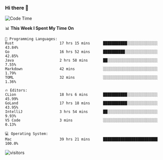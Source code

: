 ### Hi there 👋

<!--
**CrazyCollin/crazycollin** is a ✨ _special_ ✨ repository because its `README.md` (this file) appears on your GitHub profile.

Here are some ideas to get you started:

- 🔭 I’m currently working on ...
- 🌱 I’m currently learning ...
- 👯 I’m looking to collaborate on ...
- 🤔 I’m looking for help with ...
- 💬 Ask me about ...
- 📫 How to reach me: ...
- 😄 Pronouns: ...
- ⚡ Fun fact: ...
-->

<!--START_SECTION:waka-->
![Code Time](http://img.shields.io/badge/Code%20Time-101%20hrs%2027%20mins-blue)

📊 **This Week I Spent My Time On** 

```text
💬 Programming Languages: 
Rust                     17 hrs 15 mins      ███████████░░░░░░░░░░░░░░   43.84% 
Go                       16 hrs 52 mins      ██████████░░░░░░░░░░░░░░░   42.85% 
Java                     2 hrs 58 mins       ██░░░░░░░░░░░░░░░░░░░░░░░   7.55% 
Markdown                 42 mins             ░░░░░░░░░░░░░░░░░░░░░░░░░   1.79% 
TOML                     32 mins             ░░░░░░░░░░░░░░░░░░░░░░░░░   1.36%

🔥 Editors: 
CLion                    18 hrs 6 mins       ███████████░░░░░░░░░░░░░░   45.99% 
GoLand                   17 hrs 18 mins      ███████████░░░░░░░░░░░░░░   43.95% 
IntelliJ                 3 hrs 54 mins       ██░░░░░░░░░░░░░░░░░░░░░░░   9.93% 
VS Code                  3 mins              ░░░░░░░░░░░░░░░░░░░░░░░░░   0.13%

💻 Operating System: 
Mac                      39 hrs 21 mins      █████████████████████████   100.0%

```


<!--END_SECTION:waka-->


![visitors](https://visitor-badge.glitch.me/badge?page_id=crazycollin.crazycollin&left_color=green&right_color=red)
